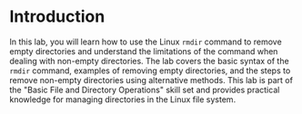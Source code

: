 # Introduction

In this lab, you will learn how to use the Linux `rmdir` command to remove empty directories and understand the limitations of the command when dealing with non-empty directories. The lab covers the basic syntax of the `rmdir` command, examples of removing empty directories, and the steps to remove non-empty directories using alternative methods. This lab is part of the "Basic File and Directory Operations" skill set and provides practical knowledge for managing directories in the Linux file system.
